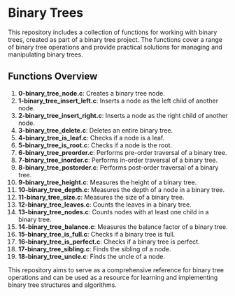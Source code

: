 # Binary Trees

This repository includes a collection of functions for working with binary trees, created as part of a binary tree project. The functions cover a range of binary tree operations and provide practical solutions for managing and manipulating binary trees.

## Functions Overview

1. **0-binary_tree_node.c**: Creates a binary tree node.
2. **1-binary_tree_insert_left.c**: Inserts a node as the left child of another node.
3. **2-binary_tree_insert_right.c**: Inserts a node as the right child of another node.
4. **3-binary_tree_delete.c**: Deletes an entire binary tree.
5. **4-binary_tree_is_leaf.c**: Checks if a node is a leaf.
6. **5-binary_tree_is_root.c**: Checks if a node is the root.
7. **6-binary_tree_preorder.c**: Performs pre-order traversal of a binary tree.
8. **7-binary_tree_inorder.c**: Performs in-order traversal of a binary tree.
9. **8-binary_tree_postorder.c**: Performs post-order traversal of a binary tree.
10. **9-binary_tree_height.c**: Measures the height of a binary tree.
11. **10-binary_tree_depth.c**: Measures the depth of a node in a binary tree.
12. **11-binary_tree_size.c**: Measures the size of a binary tree.
13. **12-binary_tree_leaves.c**: Counts the leaves in a binary tree.
14. **13-binary_tree_nodes.c**: Counts nodes with at least one child in a binary tree.
15. **14-binary_tree_balance.c**: Measures the balance factor of a binary tree.
16. **15-binary_tree_is_full.c**: Checks if a binary tree is full.
17. **16-binary_tree_is_perfect.c**: Checks if a binary tree is perfect.
18. **17-binary_tree_sibling.c**: Finds the sibling of a node.
19. **18-binary_tree_uncle.c**: Finds the uncle of a node.

This repository aims to serve as a comprehensive reference for binary tree operations and can be used as a resource for learning and implementing binary tree structures and algorithms.
